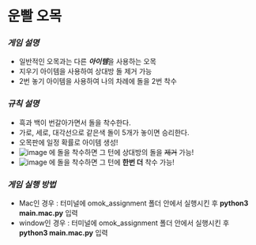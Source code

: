 # **운빨 오목**
### *게임 설명*
* 일반적인 오목과는 다른 ***아이템***을 사용하는 오목 
* 지우기 아이템을 사용하여 상대방 돌 제거 가능
* 2번 놓기 아이템을 사용하여 나의 차례에 돌을 2번 착수

### *규칙 설명*
* 흑과 백이 번갈아가면서 돌을 착수한다.
* 가로, 세로, 대각선으로 같은색 돌이 5개가 놓이면 승리한다.
* 오목판에 일정 확률로 아이템 생성!
* ![image](https://github.com/remote0612/omok_assignment/blob/5939346d60c94b6d62bc3243fb0d300de8c86c4a/pkg/%EC%A7%80%EC%9A%B0%EA%B8%B0.png) 에 돌을 착수하면 그 턴에 상대방의 돌을 ~~제거~~ 가능!
* ![image](https://github.com/remote0612/omok_assignment/blob/0e4bdacd943b3dfc655b17f04c2383f274c891c1/pkg/%EB%91%90%EB%B2%88%EB%86%93%EA%B8%B0.png) 에 돌을 착수하면 그 턴에 **한번 더** 착수 가능!

### *게임 실행 방법*
* Mac인 경우 : 터미널에 omok_assignment 폴더 안에서 실행시킨 후 **python3 main.mac.py** 입력
* window인 경우 : 터미널에 omok_assignment 폴더 안에서 실행시킨 후 **python3 main.mac.py** 입력
